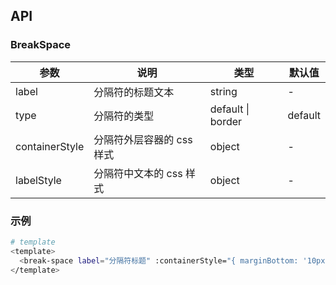 ## API

### BreakSpace

| 参数           | 说明                      | 类型              | 默认值  |
| -------------- | ------------------------- | ----------------- | ------- |
| label          | 分隔符的标题文本          | string            | -       |
| type           | 分隔符的类型              | default \| border | default |
| containerStyle | 分隔符外层容器的 css 样式 | object            | -       |
| labelStyle     | 分隔符中文本的 css 样式   | object            | -       |

### 示例

```bash
# template
<template>
  <break-space label="分隔符标题" :containerStyle="{ marginBottom: '10px' }"></break-space>
</template>
```
